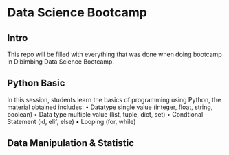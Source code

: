 #  Data Science Bootcamp

##  Intro
This repo will be filled with everything that was done when doing bootcamp in Dibimbing Data Science Bootcamp.

##  Python Basic
In this session, students learn the basics of programming using Python, the material obtained includes:
• Datatype single value (integer, float, string, boolean)
• Data type multiple value (list, tuple, dict, set)
• Condtional Statement (id, elif, else)
• Looping (for, while)
##  Data Manipulation & Statistic

